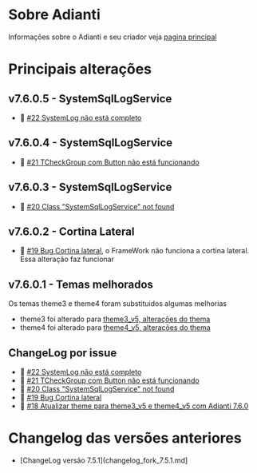 # Sobre Adianti
Informações sobre o Adianti e seu criador veja  [pagina principal](../README.md)

# Principais alterações
## v7.6.0.5 - SystemSqlLogService
* 🐛 [#22 SystemLog não está completo](https://github.com/bjverde/adianti-fork-framework/issues/22)

## v7.6.0.4 - SystemSqlLogService
* 🐛 [#21 TCheckGroup com Button não está funcionando](https://github.com/bjverde/adianti-fork-framework/issues/21)

## v7.6.0.3 - SystemSqlLogService
* 🐛 [#20 Class "SystemSqlLogService" not found](https://github.com/bjverde/adianti-fork-framework/issues/20)

## v7.6.0.2 - Cortina Lateral
* 🐛 [#19 Bug Cortina lateral](https://github.com/bjverde/adianti-fork-framework/issues/19), o FrameWork não funciona a cortina lateral. Essa alteração faz funcionar


## v7.6.0.1 - Temas melhorados 
Os temas theme3 e theme4 foram substituidos algumas melhorias

* theme3 foi alterado para [theme3_v5, alterações do thema](https://github.com/bjverde/adianti-theme/blob/master/documents/framework_puro/bootstrap_theme3_v5.md)
* theme4 foi alterado para [theme4_v5, alterações do thema](https://github.com/bjverde/adianti-theme/blob/master/documents/framework_puro/material_theme4_v5.md)


## ChangeLog por issue
* 🐛 [#22 SystemLog não está completo](https://github.com/bjverde/adianti-fork-framework/issues/22)
* 🐛 [#21 TCheckGroup com Button não está funcionando](https://github.com/bjverde/adianti-fork-framework/issues/21)
* 🐛 [#20 Class "SystemSqlLogService" not found](https://github.com/bjverde/adianti-fork-framework/issues/20)
* 🐛 [#19 Bug Cortina lateral](https://github.com/bjverde/adianti-fork-framework/issues/19)
* 🔨 [#18 Atualizar theme para theme3_v5 e theme4_v5 com Adianti 7.6.0](https://github.com/bjverde/adianti-fork-framework/issues/18)

# Changelog das versões anteriores
* [ChangeLog versão 7.5.1](changelog_fork_7.5.1.md]